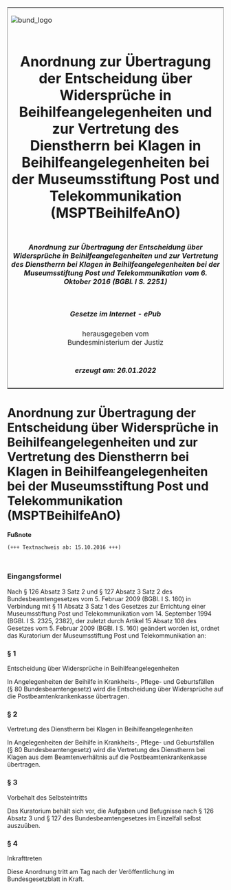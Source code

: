 <span id="DECKBLATT.html"></span>

<table border="0" frame="border" width="100%">

<tr valign="top">

<td align="left">

![bund\_logo](BfJ_2021_Web_de_de.gif)

</td>

<td align="right">

 

</td>

</tr>

<tr align="center" valign="middle">

<td colspan="2">

# Anordnung zur Übertragung der Entscheidung über Widersprüche in Beihilfeangelegenheiten und zur Vertretung des Dienstherrn bei Klagen in Beihilfeangelegenheiten bei der Museumsstiftung Post und Telekommunikation (MSPTBeihilfeAnO)

</td>

</tr>

<tr align="center" valign="middle">

<td colspan="2">

##### Anordnung zur Übertragung der Entscheidung über Widersprüche in Beihilfeangelegenheiten und zur Vertretung des Dienstherrn bei Klagen in Beihilfeangelegenheiten bei der Museumsstiftung Post und Telekommunikation vom 6. Oktober 2016 (BGBl. I S. 2251)

</td>

</tr>

<tr align="center" valign="middle">

<td colspan="2">

  
  

##### Gesetze im Internet - ePub  
  
herausgegeben vom  
Bundesministerium der Justiz

</td>

</tr>

<tr align="center" valign="bottom">

<td colspan="2">

  
  

##### erzeugt am: 26.01.2022

</td>

</tr>

</table>

<span id="BJNR225100016.html"></span>

# Anordnung zur Übertragung der Entscheidung über Widersprüche in Beihilfeangelegenheiten und zur Vertretung des Dienstherrn bei Klagen in Beihilfeangelegenheiten bei der Museumsstiftung Post und Telekommunikation (MSPTBeihilfeAnO)

<div>

  
**Fußnote**

<div class="jnhtml">

<div>

<div class="jurAbsatz">

  

``` 
(+++ Textnachweis ab: 15.10.2016 +++)

 
```

</div>

</div>

</div>

</div>

<span id="BJNR225100016BJNE000100000.html"></span>

### Eingangsformel  

<div>

<div class="jnhtml">

<div>

<div class="jurAbsatz">

Nach § 126 Absatz 3 Satz 2 und § 127 Absatz 3 Satz 2 des
Bundesbeamtengesetzes vom 5. Februar 2009 (BGBl. I S. 160) in Verbindung
mit § 11 Absatz 3 Satz 1 des Gesetzes zur Errichtung einer
Museumsstiftung Post und Telekommunikation vom 14. September 1994 (BGBl.
I S. 2325, 2382), der zuletzt durch Artikel 15 Absatz 108 des Gesetzes
vom 5. Februar 2009 (BGBl. I S. 160) geändert worden ist, ordnet das
Kuratorium der Museumsstiftung Post und Telekommunikation an:

</div>

</div>

</div>

</div>

<span id="BJNR225100016BJNE000200000.html"></span>

### § 1  
Entscheidung über Widersprüche in Beihilfeangelegenheiten

<div>

<div class="jnhtml">

<div>

<div class="jurAbsatz">

In Angelegenheiten der Beihilfe in Krankheits-, Pflege- und
Geburtsfällen <span style="white-space: nowrap">(§ 80
Bundesbeamtengesetz) wird</span> die Entscheidung über Widersprüche auf
die Postbeamtenkrankenkasse übertragen.

</div>

</div>

</div>

</div>

<span id="BJNR225100016BJNE000300000.html"></span>

### § 2  
Vertretung des Dienstherrn bei Klagen in Beihilfeangelegenheiten

<div>

<div class="jnhtml">

<div>

<div class="jurAbsatz">

In Angelegenheiten der Beihilfe in Krankheits-, Pflege- und
Geburtsfällen <span style="white-space: nowrap">(§ 80
Bundesbeamtengesetz) wird</span> die Vertretung des Dienstherrn bei
Klagen aus dem Beamtenverhältnis auf die Postbeamtenkrankenkasse
übertragen.

</div>

</div>

</div>

</div>

<span id="BJNR225100016BJNE000400000.html"></span>

### § 3  
Vorbehalt des Selbsteintritts

<div>

<div class="jnhtml">

<div>

<div class="jurAbsatz">

Das Kuratorium behält sich vor, die Aufgaben und Befugnisse nach § 126
Absatz 3 und § 127 des Bundesbeamtengesetzes im Einzelfall selbst
auszuüben.

</div>

</div>

</div>

</div>

<span id="BJNR225100016BJNE000500000.html"></span>

### § 4  
Inkrafttreten

<div>

<div class="jnhtml">

<div>

<div class="jurAbsatz">

Diese Anordnung tritt am Tag nach der Veröffentlichung im
Bundesgesetzblatt in Kraft.

</div>

</div>

</div>

</div>
